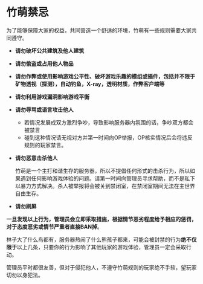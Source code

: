 # 竹萌禁忌

为了能够保障大家的权益，共同营造一个舒适的环境，竹萌有一些规则需要大家共同遵守。

* **请勿破坏公共建筑及他人建筑**
* **请勿偷盗或占用他人物品**
* **请勿作弊或使用影响游戏公平性、破坏游戏乐趣的模组或插件，包括并不限于矿物透视（探测），自动钓鱼，X-ray，透明材质，作弊客户端等**
* **请勿利用游戏漏洞影响游戏平衡**
* **请勿辱骂或语言攻击他人**
  * 若情况发展成双方激烈争吵，导致影响服务器内氛围的话，争吵双方都会被禁言
  * 碰到这种情况请无视对方并第一时间向OP举报，OP核实情况后会将违反规则的玩家禁言。
* **请勿恶意击杀他人**

  竹萌是一个主打和谐生存的服务器，所以不提倡任何形式的击杀行为，所以如果遇到任何影响游戏体验的问题。请第一时间向管理员寻求帮助，而不是私下以暴力方式解决。杀人被举报将会被关到禁闭室，在禁闭室期间无法在主世界自由生存。

* **请勿刷屏**

 **一旦发现以上行为，管理员会立即采取措施，根据情节恶劣程度给予相应的惩罚，对于态度恶劣或情节严重者直接BAN掉**。

林子大了什么鸟都有，服务器热闹了什么熊孩子都来，可能会被封禁的行为**绝不仅限于**以上几条，只要你的行为影响了其他玩家的游戏体验，管理员一定会采取行动。

管理员平时都很友善，但对于侵犯他人，不遵守竹萌规则的玩家绝不手软，望玩家切勿以身犯法。

